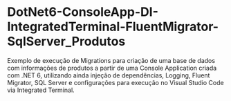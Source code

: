 # DotNet6-ConsoleApp-DI-IntegratedTerminal-FluentMigrator-SqlServer_Produtos
Exemplo de execução de Migrations para criação de uma base de dados com informações de produtos a partir de uma Console Application criada com .NET 6, utilizando ainda injeção de dependências, Logging, Fluent Migrator, SQL Server e configurações para execução no Visual Studio Code via Integrated Terminal.
